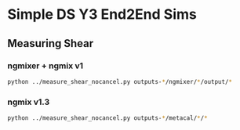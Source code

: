 # Simple DS Y3 End2End Sims

## Measuring Shear

### ngmixer + ngmix v1

```bash
python ../measure_shear_nocancel.py outputs-*/ngmixer/*/output/*
```

### ngmix v1.3

```bash
python ../measure_shear_nocancel.py outputs-*/metacal/*/*
```
